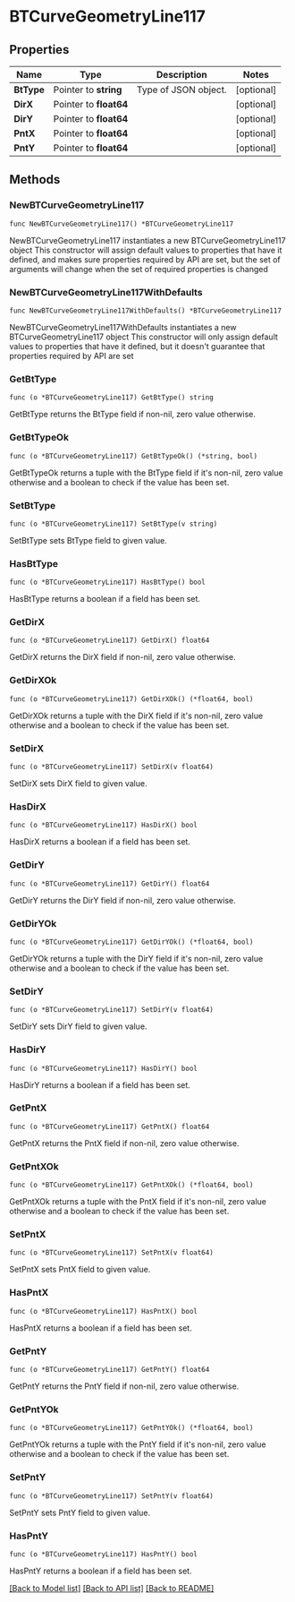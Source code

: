 # BTCurveGeometryLine117

## Properties

Name | Type | Description | Notes
------------ | ------------- | ------------- | -------------
**BtType** | Pointer to **string** | Type of JSON object. | [optional] 
**DirX** | Pointer to **float64** |  | [optional] 
**DirY** | Pointer to **float64** |  | [optional] 
**PntX** | Pointer to **float64** |  | [optional] 
**PntY** | Pointer to **float64** |  | [optional] 

## Methods

### NewBTCurveGeometryLine117

`func NewBTCurveGeometryLine117() *BTCurveGeometryLine117`

NewBTCurveGeometryLine117 instantiates a new BTCurveGeometryLine117 object
This constructor will assign default values to properties that have it defined,
and makes sure properties required by API are set, but the set of arguments
will change when the set of required properties is changed

### NewBTCurveGeometryLine117WithDefaults

`func NewBTCurveGeometryLine117WithDefaults() *BTCurveGeometryLine117`

NewBTCurveGeometryLine117WithDefaults instantiates a new BTCurveGeometryLine117 object
This constructor will only assign default values to properties that have it defined,
but it doesn't guarantee that properties required by API are set

### GetBtType

`func (o *BTCurveGeometryLine117) GetBtType() string`

GetBtType returns the BtType field if non-nil, zero value otherwise.

### GetBtTypeOk

`func (o *BTCurveGeometryLine117) GetBtTypeOk() (*string, bool)`

GetBtTypeOk returns a tuple with the BtType field if it's non-nil, zero value otherwise
and a boolean to check if the value has been set.

### SetBtType

`func (o *BTCurveGeometryLine117) SetBtType(v string)`

SetBtType sets BtType field to given value.

### HasBtType

`func (o *BTCurveGeometryLine117) HasBtType() bool`

HasBtType returns a boolean if a field has been set.

### GetDirX

`func (o *BTCurveGeometryLine117) GetDirX() float64`

GetDirX returns the DirX field if non-nil, zero value otherwise.

### GetDirXOk

`func (o *BTCurveGeometryLine117) GetDirXOk() (*float64, bool)`

GetDirXOk returns a tuple with the DirX field if it's non-nil, zero value otherwise
and a boolean to check if the value has been set.

### SetDirX

`func (o *BTCurveGeometryLine117) SetDirX(v float64)`

SetDirX sets DirX field to given value.

### HasDirX

`func (o *BTCurveGeometryLine117) HasDirX() bool`

HasDirX returns a boolean if a field has been set.

### GetDirY

`func (o *BTCurveGeometryLine117) GetDirY() float64`

GetDirY returns the DirY field if non-nil, zero value otherwise.

### GetDirYOk

`func (o *BTCurveGeometryLine117) GetDirYOk() (*float64, bool)`

GetDirYOk returns a tuple with the DirY field if it's non-nil, zero value otherwise
and a boolean to check if the value has been set.

### SetDirY

`func (o *BTCurveGeometryLine117) SetDirY(v float64)`

SetDirY sets DirY field to given value.

### HasDirY

`func (o *BTCurveGeometryLine117) HasDirY() bool`

HasDirY returns a boolean if a field has been set.

### GetPntX

`func (o *BTCurveGeometryLine117) GetPntX() float64`

GetPntX returns the PntX field if non-nil, zero value otherwise.

### GetPntXOk

`func (o *BTCurveGeometryLine117) GetPntXOk() (*float64, bool)`

GetPntXOk returns a tuple with the PntX field if it's non-nil, zero value otherwise
and a boolean to check if the value has been set.

### SetPntX

`func (o *BTCurveGeometryLine117) SetPntX(v float64)`

SetPntX sets PntX field to given value.

### HasPntX

`func (o *BTCurveGeometryLine117) HasPntX() bool`

HasPntX returns a boolean if a field has been set.

### GetPntY

`func (o *BTCurveGeometryLine117) GetPntY() float64`

GetPntY returns the PntY field if non-nil, zero value otherwise.

### GetPntYOk

`func (o *BTCurveGeometryLine117) GetPntYOk() (*float64, bool)`

GetPntYOk returns a tuple with the PntY field if it's non-nil, zero value otherwise
and a boolean to check if the value has been set.

### SetPntY

`func (o *BTCurveGeometryLine117) SetPntY(v float64)`

SetPntY sets PntY field to given value.

### HasPntY

`func (o *BTCurveGeometryLine117) HasPntY() bool`

HasPntY returns a boolean if a field has been set.


[[Back to Model list]](../README.md#documentation-for-models) [[Back to API list]](../README.md#documentation-for-api-endpoints) [[Back to README]](../README.md)



